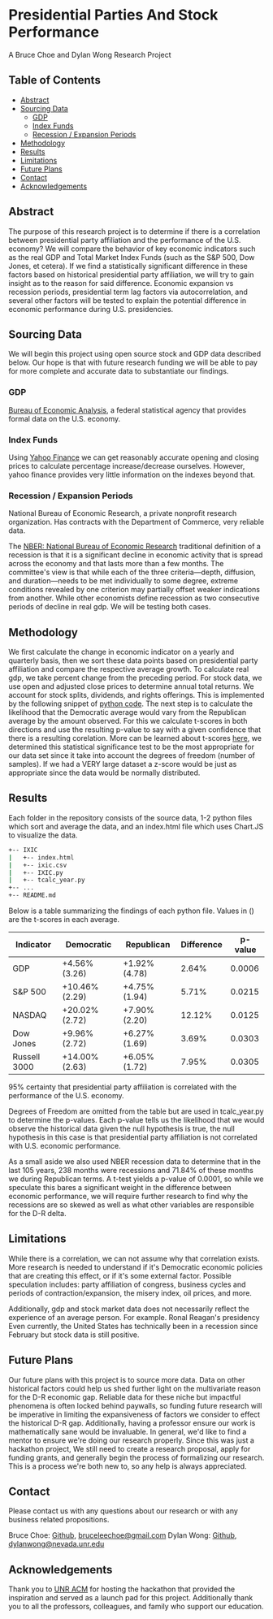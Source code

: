 # Presidential Parties And Stock Performance

A Bruce Choe and Dylan Wong Research Project

## Table of Contents

* [Abstract](#abstract)
* [Sourcing Data](#sourcing-data)
  * [GDP](#gdp)
  * [Index Funds](#index-funds)
  * [Recession / Expansion Periods](#recession-/-expansion-periods)
* [Methodology](#methodology)
* [Results](#results)
* [Limitations](#limitations)
* [Future Plans](#future-plans)
* [Contact](#contact)
* [Acknowledgements](#acknowledgements)

<!-- ABOUT THE PROJECT -->
## Abstract
The purpose of this research project is to determine if there is a correlation between presidential party affiliation and the performance of the U.S. economy? We will compare the behavior of key economic indicators such as the real GDP and Total Market Index Funds (such as the S&P 500, Dow Jones, et cetera). If we find a statistically significant difference in these factors based on historical presidential party affiliation, we will try to gain insight as to the reason for said difference. Economic expansion vs recession periods, presidential term lag factors via autocorrelation, and several other factors will be tested to explain the potential difference in economic performance during U.S. presidencies.

<!-- SOURCING DATA -->
## Sourcing Data

We will begin this project using open source stock and GDP data described below. Our hope is that with future research funding we will be able to pay for more complete and accurate data to substantiate our findings.

### GDP

[Bureau of Economic Analysis](https://apps.bea.gov/iTable/index_nipa.cfm), a federal statistical agency that provides formal data on the U.S. economy.

### Index Funds

Using [Yahoo Finance](https://finance.yahoo.com) we can get reasonably accurate opening and closing prices to calculate percentage increase/decrease ourselves. However, yahoo finance provides very little information on the indexes beyond that.

### Recession / Expansion Periods
National Bureau of Economic Research, a private nonprofit research organization. Has contracts with the Department of Commerce, very reliable data. 

The [NBER: National Bureau of Economic Research](https://www.nber.org/research/data/us-business-cycle-expansions-and-contractions) traditional definition of a recession is that it is a significant decline in economic activity that is spread across the economy and that lasts more than a few months. The committee's view is that while each of the three criteria—depth, diffusion, and duration—needs to be met individually to some degree, extreme conditions revealed by one criterion may partially offset weaker indications from another. While other economists define recession as two consecutive periods of decline in real gdp. We will be testing both cases.

<!-- METHODOLOGY -->
## Methodology

We first calculate the change in economic indicator on a yearly and quarterly basis, then we sort these data points based on presidential party affiliation and compare the respective average growth. To calculate real gdp, we take percent change from the preceding period. For stock data, we use open and adjusted close prices to determine annual total returns. We account for stock splits, dividends, and rights offerings. This is implemented by the following snippet of [python code](https://github.com/Wong-Innovations/PresidentialPartiesAndStockPerformance/blob/aff5aa3d0661e8f8dfda7234b4a89d7ffe239407/IXIC/IXIC.py#L119-L130). The next step is to calculate the likelihood that the Democratic average would vary from the Republican average by the amount observed. For this we calculate t-scores in both directions and use the resulting p-value to say with a given confidence that there is a resulting corelation. More can be learned about t-scores [here](https://www.statisticshowto.com/probability-and-statistics/t-distribution/t-score-formula/), we determined this statistical significance test to be the most appropriate for our data set since it take into account the degrees of freedom (number of samples). If we had a VERY large dataset a z-score would be just as appropriate since the data would be normally distributed.

<!-- RESULTS -->
## Results

Each folder in the repository consists of the source data, 1-2 python files which sort and average the data, and an index.html file which uses Chart.JS to visualize the data.

```bash
+-- IXIC
|   +-- index.html
|   +-- ixic.csv
|   +-- IXIC.py
|   +-- tcalc_year.py
+-- ...
+-- README.md
```

Below is a table summarizing the findings of each python file. Values in () are the t-scores in each average.

| Indicator    | Democratic     | Republican    | Difference | p-value |
|--------------|----------------|---------------|------------|---------|
| GDP          | +4.56% (3.26)  | +1.92% (4.78) | 2.64%      | 0.0006  |
| S&P 500      | +10.46% (2.29) | +4.75% (1.94) | 5.71%      | 0.0215  |
| NASDAQ       | +20.02% (2.72) | +7.90% (2.20) | 12.12%     | 0.0125  |
| Dow Jones    | +9.96% (2.72)  | +6.27% (1.69) | 3.69%      | 0.0303  |
| Russell 3000 | +14.00% (2.63) | +6.05% (1.72) | 7.95%      | 0.0305  |

95% certainty that presidential party affiliation is correlated with the performance of the U.S. economy.

Degrees of Freedom are omitted from the table but are used in tcalc_year.py to determine the p-values. Each p-value tells us the likelihood that we would observe the historical data given the null hypothesis is true, the null hypothesis in this case is that presidential party affiliation is not correlated with U.S. economic performance.

As a small aside we also used NBER recession data to determine that in the last 105 years, 238 months were recessions and 71.84% of these months we during Republican terms. A t-test yields a p-value of 0.0001, so while we speculate this bares a significant weight in the difference between economic performance, we will require further research to find why the recessions are so skewed as well as what other variables are responsible for the D-R delta.

<!-- LIMITATIONS -->
## Limitations

While there is a correlation, we can not assume why that correlation exists. 
More research is needed to understand if it's Democratic economic policies that are creating this effect, or if it's some external factor. 
Possible speculation includes: party affiliation of congress, business cycles and periods of contraction/expansion, the misery index, oil prices, and more. 

Additionally, gdp and stock market data does not necessarily reflect the experience of an average person. For example. Ronal Reagan's presidency Even currently, the United States has technically been in a recession since February but stock data is still positive.   

<!-- FUTURE PLANS -->
## Future Plans

Our future plans with this project is to source more data. Data on other historical factors could help us shed further light on the multivariate reason for the D-R economic gap. Reliable data for these niche but impactful phenomena is often locked behind paywalls, so funding future research will be imperative in limiting the expansiveness of factors we consider to effect the historical D-R gap. Additionally, having a professor ensure our work is mathematically sane would be invaluable. In general, we'd like to find a mentor to ensure we're doing our research properly. Since this was just a hackathon project, We still need to create a research proposal, apply for funding grants, and generally begin the process of formalizing our research. This is a process we're both new to, so any help is always appreciated. 

<!-- CONTACT -->
## Contact

Please contact us with any questions about our research or with any business related propositions.

Bruce Choe: [Github](https://github.com/BruceChoe), [bruceleechoe@gmail.com](bruceleechoe@gmail.com)
Dylan Wong: [Github](https://github.com/Wong-Innovations), [dylanwong@nevada.unr.edu](dylanwong@nevada.unr.edu)

<!-- ACKNOWLEDGEMENTS -->
## Acknowledgements

Thank you to [UNR ACM](https://acm.cse.unr.edu/) for hosting the hackathon that provided the inspiration and served as a launch pad for this project.
Additionally thank you to all the professors, colleagues, and family who support our education.
